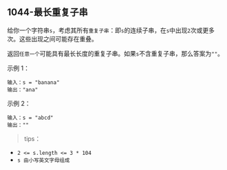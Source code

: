 ## 1044-最长重复子串
给你一个字符串`s`，考虑其所有`重复子串`：即`s`的连续子串，在`s`中出现`2`次或更多次。这些出现之间可能存在重叠。

返回`任意一个`可能具有最长长度的重复子串。如果`s`不含重复子串，那么答案为`""`。

示例 1：
```
输入：s = "banana"
输出："ana"
```
示例 2：
```
输入：s = "abcd"
输出：""
```

>tips：
+ `2 <= s.length <= 3 * 104`
+ `s 由小写英文字母组成`
